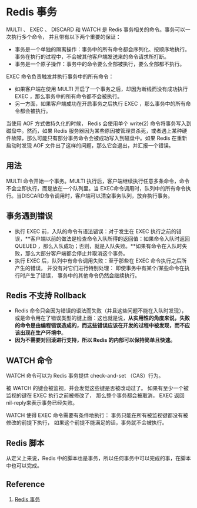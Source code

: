 # Redis 事务

MULTI 、 EXEC 、 DISCARD 和 WATCH 是 Redis 事务相关的命令。事务可以一次执行多个命令， 并且带有以下两个重要的保证：

* 事务是一个单独的隔离操作：事务中的所有命令都会序列化、按顺序地执行。事务在执行的过程中，不会被其他客户端发送来的命令请求所打断。
* 事务是一个原子操作：事务中的命令要么全部被执行，要么全部都不执行。

EXEC 命令负责触发并执行事务中的所有命令：

* 如果客户端在使用 MULTI 开启了一个事务之后，却因为断线而没有成功执行 EXEC ，那么事务中的所有命令都不会被执行。
* 另一方面，如果客户端成功在开启事务之后执行 EXEC ，那么事务中的所有命令都会被执行。

当使用 AOF 方式做持久化的时候， Redis 会使用单个 write(2) 命令将事务写入到磁盘中。然而，如果 Redis 服务器因为某些原因被管理员杀死，或者遇上某种硬件故障，那么可能只有部分事务命令会被成功写入到磁盘中。如果 Redis 在重新启动时发现 AOF 文件出了这样的问题，那么它会退出，并汇报一个错误。

## 用法

MULTI 命令开始一个事务。MULTI 执行后，客户端继续执行任意多条命令，命令不会立即执行，而是放在一个队列里。当 EXEC命令调用时，队列中的所有命令执行。当DISCARD命令调用时，客户端可以清空事务队列，放弃执行事务。

## 事务遇到错误

* 执行 EXEC 前，入队的命令有语法错误：对于发生在 EXEC 执行之前的错误，**客户端以前的做法是检查命令入队所得的返回值：如果命令入队时返回 QUEUED ，那么入队成功；否则，就是入队失败。**如果有命令在入队时失败，那么大部分客户端都会停止并取消这个事务。
* 执行 EXEC 后，队列中有命令调用失败：至于那些在 EXEC 命令执行之后所产生的错误， 并没有对它们进行特别处理： 即使事务中有某个/某些命令在执行时产生了错误， 事务中的其他命令仍然会继续执行。

## Redis 不支持 Rollback

* Redis 命令只会因为错误的语法而失败（并且这些问题不能在入队时发现），或是命令用在了错误类型的键上面：这也就是说，**从实用性的角度来说，失败的命令是由编程错误造成的，而这些错误应该在开发的过程中被发现，而不应该出现在生产环境中**。
* **因为不需要对回滚进行支持，所以 Redis 的内部可以保持简单且快速。**

## WATCH 命令

WATCH 命令可以为 Redis 事务提供 check-and-set （CAS）行为。

被 WATCH 的键会被监视，并会发觉这些键是否被改动过了。 如果有至少一个被监视的键在 EXEC 执行之前被修改了， 那么整个事务都会被取消， EXEC 返回nil-reply来表示事务已经失败。

WATCH 使得 EXEC 命令需要有条件地执行： 事务只能在所有被监视键都没有被修改的前提下执行， 如果这个前提不能满足的话，事务就不会被执行。

## Redis 脚本

从定义上来说，Redis 中的脚本也是事务，所以任何事务中可以完成的事，在脚本中也可以完成。

## Reference

1. [Redis 事务](http://www.redis.cn/topics/transactions.html)

